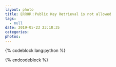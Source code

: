 ```yaml
---
layout: photo
title: ERROR：Public Key Retrieval is not allowed
tags:
  - null
date: 2019-05-23 23:18:35
categories:
photos:
---
```


<!--more-->
{% codeblock lang:python %}

{% endcodeblock %}